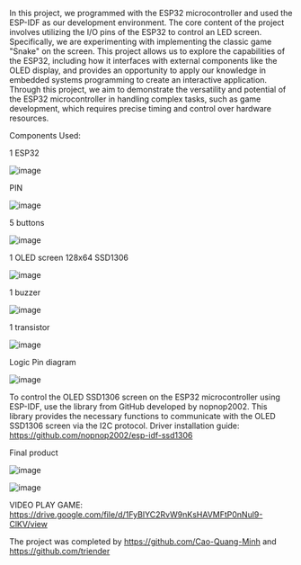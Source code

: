 In this project, we programmed with the ESP32 microcontroller and used the ESP-IDF as our development environment. The core content of the project involves utilizing the I/O pins of the ESP32 to control an LED screen. Specifically, we are experimenting with implementing the classic game "Snake" on the screen. This project allows us to explore the capabilities of the ESP32, including how it interfaces with external components like the OLED display, and provides an opportunity to apply our knowledge in embedded systems programming to create an interactive application. Through this project, we aim to demonstrate the versatility and potential of the ESP32 microcontroller in handling complex tasks, such as game development, which requires precise timing and control over hardware resources.

Components Used:

1 ESP32

![image](https://github.com/Cao-Quang-Minh/CE103-microcontroller-microprocessor/assets/63891954/2ed578e2-2c69-4766-9dbb-bd7407d6b127)

PIN

![image](https://github.com/Cao-Quang-Minh/CE103-microcontroller-microprocessor/assets/63891954/6a87a525-c161-4488-9063-c44268671292)


5 buttons

![image](https://github.com/Cao-Quang-Minh/CE103-microcontroller-microprocessor/assets/63891954/05767904-7d36-41ce-b1a3-0390c39aabf8)


1 OLED screen 128x64 SSD1306

![image](https://github.com/Cao-Quang-Minh/CE103-microcontroller-microprocessor/assets/63891954/240cd7f0-42f2-4baa-8bf9-a1fd4a0ad6ad)


1 buzzer

![image](https://github.com/Cao-Quang-Minh/CE103-microcontroller-microprocessor/assets/63891954/b1880dff-b053-4d97-a922-edf9bf0c641c)


1 transistor

![image](https://github.com/Cao-Quang-Minh/CE103-microcontroller-microprocessor/assets/63891954/ebd83812-7b30-4a3f-b72e-9d8f039f02c2)


Logic Pin diagram

![image](https://github.com/Cao-Quang-Minh/CE103-microcontroller-microprocessor/assets/63891954/a3837fac-c8d6-4250-a145-8163269d9249)


To control the OLED SSD1306 screen on the ESP32 microcontroller using ESP-IDF, use the library from GitHub developed by nopnop2002. This library provides the necessary functions to communicate with the OLED SSD1306 screen via the I2C protocol.
Driver installation guide: https://github.com/nopnop2002/esp-idf-ssd1306

Final product

![image](https://github.com/Cao-Quang-Minh/CE103-microcontroller-microprocessor/assets/63891954/d7e0ed64-6794-41ab-aed4-39363c32876a)

![image](https://github.com/Cao-Quang-Minh/CE103-microcontroller-microprocessor/assets/63891954/27e3d4fc-1190-4872-9641-1937cb2a9e41)


VIDEO PLAY GAME: https://drive.google.com/file/d/1FyBIYC2RvW9nKsHAVMFtP0nNul9-ClKV/view


The project was completed by https://github.com/Cao-Quang-Minh and https://github.com/triender
